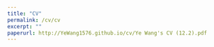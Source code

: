 ```yaml
---
title: "CV"
permalink: /cv/cv
excerpt: ""
paperurl: http://YeWang1576.github.io/cv/Ye Wang's CV (12.2).pdf
---
```

